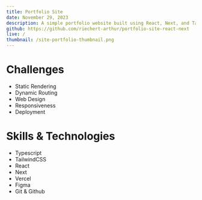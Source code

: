 ```yaml
---
title: Portfolio Site
date: November 29, 2023
description: A simple portfolio website built using React, Next, and TailwindCSS to showcase demos of projects and explain the skills and technologies behind them. 
github: https://github.com/riechert-arthur/portfolio-site-react-next
live: /
thumbnail: /site-portfolio-thumbnail.png
---
```


# Challenges
- Static Rendering
- Dynamic Routing
- Web Design
- Responsiveness
- Deployment
# Skills & Technologies
- Typescript
- TailwindCSS
- React
- Next
- Vercel
- Figma
- Git & Github